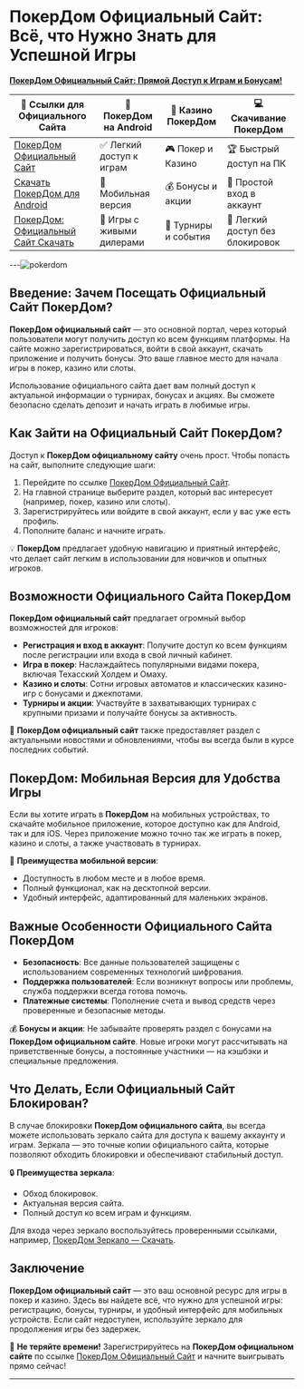 # ПокерДом Официальный Сайт: Всё, что Нужно Знать для Успешной Игры

[**ПокерДом Официальный Сайт: Прямой Доступ к Играм и Бонусам!**](https://brandplay.link/Bxg7SC7H)

| 🔗 Ссылки для Официального Сайта | 📲 ПокерДом на Android | 🎰 Казино ПокерДом | 💻 Скачивание ПокерДом |
|----------------------------------|------------------------|--------------------|-----------------------|
| [ПокерДом Официальный Сайт](https://brandplay.link/Bxg7SC7H) | ✅ Легкий доступ к играм | 🎮 Покер и Казино | 🏆 Быстрый доступ на ПК |
| [Скачать ПокерДом для Android](https://brandplay.link/Bxg7SC7H) | 📱 Мобильная версия | 💰 Бонусы и акции | 🎯 Простой вход в аккаунт |
| [ПокерДом: Официальный Сайт Скачать](https://brandplay.link/Bxg7SC7H) | 🎰 Игры с живыми дилерами | 🏅 Турниры и события | 🎉 Легкий доступ без блокировок |

---![pokerdom](https://github.com/user-attachments/assets/37fe9fb0-89b1-41d0-8dba-63ae869d50e7)
## Введение: Зачем Посещать Официальный Сайт ПокерДом?

**ПокерДом официальный сайт** — это основной портал, через который пользователи могут получить доступ ко всем функциям платформы. На сайте можно зарегистрироваться, войти в свой аккаунт, скачать приложение и получить бонусы. Это ваше главное место для начала игры в покер, казино или слоты.

Использование официального сайта дает вам полный доступ к актуальной информации о турнирах, бонусах и акциях. Вы сможете безопасно сделать депозит и начать играть в любимые игры.

## Как Зайти на Официальный Сайт ПокерДом?

Доступ к **ПокерДом официальному сайту** очень прост. Чтобы попасть на сайт, выполните следующие шаги:

1. Перейдите по ссылке [ПокерДом Официальный Сайт](https://brandplay.link/Bxg7SC7H).
2. На главной странице выберите раздел, который вас интересует (например, покер, казино или слоты).
3. Зарегистрируйтесь или войдите в свой аккаунт, если у вас уже есть профиль.
4. Пополните баланс и начните играть.

💡 **ПокерДом** предлагает удобную навигацию и приятный интерфейс, что делает сайт легким в использовании для новичков и опытных игроков.

## Возможности Официального Сайта ПокерДом

**ПокерДом официальный сайт** предлагает огромный выбор возможностей для игроков:

- **Регистрация и вход в аккаунт**: Получите доступ ко всем функциям после регистрации или входа в свой личный кабинет.
- **Игра в покер**: Наслаждайтесь популярными видами покера, включая Техасский Холдем и Омаху.
- **Казино и слоты**: Сотни игровых автоматов и классических казино-игр с бонусами и джекпотами.
- **Турниры и акции**: Участвуйте в захватывающих турнирах с крупными призами и получайте бонусы за активность.

🔗 **ПокерДом официальный сайт** также предоставляет раздел с актуальными новостями и обновлениями, чтобы вы всегда были в курсе последних событий.

## ПокерДом: Мобильная Версия для Удобства Игры

Если вы хотите играть в **ПокерДом** на мобильных устройствах, то скачайте мобильное приложение, которое доступно как для Android, так и для iOS. Через приложение можно точно так же играть в покер, казино и слоты, а также участвовать в турнирах.

📲 **Преимущества мобильной версии**:
- Доступность в любом месте и в любое время.
- Полный функционал, как на десктопной версии.
- Удобный интерфейс, адаптированный для маленьких экранов.

## Важные Особенности Официального Сайта ПокерДом

- **Безопасность**: Все данные пользователей защищены с использованием современных технологий шифрования.
- **Поддержка пользователей**: Если возникнут вопросы или проблемы, служба поддержки всегда готова помочь.
- **Платежные системы**: Пополнение счета и вывод средств через проверенные и безопасные методы.

💰 **Бонусы и акции**: Не забывайте проверять раздел с бонусами на **ПокерДом официальном сайте**. Новые игроки могут рассчитывать на приветственные бонусы, а постоянные участники — на кэшбэки и специальные предложения.

## Что Делать, Если Официальный Сайт Блокирован?

В случае блокировки **ПокерДом официального сайта**, вы всегда можете использовать зеркало сайта для доступа к вашему аккаунту и играм. Зеркала — это точные копии официального сайта, которые позволяют обходить блокировки и обеспечивают стабильный доступ.

🔒 **Преимущества зеркала**:
- Обход блокировок.
- Актуальная версия сайта.
- Полный доступ ко всем играм и функциям.

Для входа через зеркало воспользуйтесь проверенными ссылками, например, [ПокерДом Зеркало — Скачать](https://brandplay.link/Bxg7SC7H).

## Заключение

**ПокерДом официальный сайт** — это ваш основной ресурс для игры в покер и казино. Здесь вы найдете всё, что нужно для успешной игры: регистрацию, бонусы, турниры, и удобный интерфейс для мобильных устройств. Если сайт недоступен, используйте зеркало для продолжения игры без задержек.

🎰 **Не теряйте времени!** Зарегистрируйтесь на **ПокерДом официальном сайте** по ссылке [ПокерДом Официальный Сайт](https://brandplay.link/Bxg7SC7H) и начните выигрывать прямо сейчас!

---


